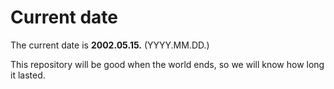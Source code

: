 # Current date

The current date is **2002.05.15.** (YYYY.MM.DD.)

This repository will be good when the world ends, so we will know how long it lasted.